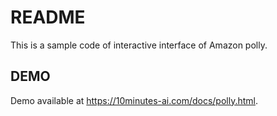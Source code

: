 # README

This is a sample code of interactive interface of Amazon polly. 

<h2>DEMO</h2>
Demo available at <a href='https://10minutes-ai.com.docs/polly.html'>https://10minutes-ai.com/docs/polly.html</a>.
